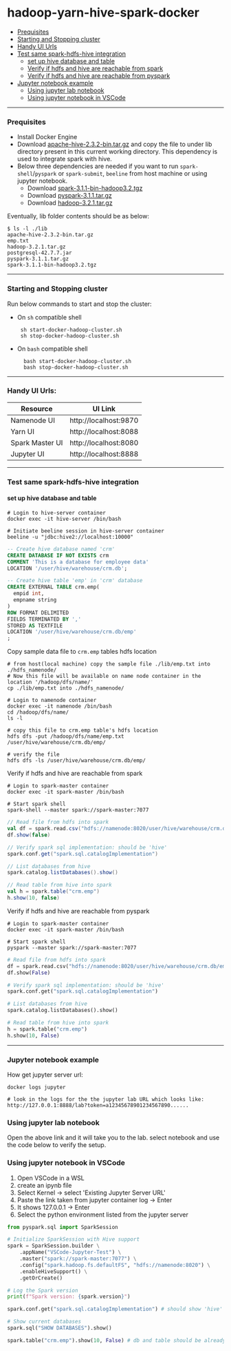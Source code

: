 # hadoop-yarn-hive-spark-docker

- [Prequisites](#prequisites)
- [Starting and Stopping cluster](#starting-and-stopping-cluster)
- [Handy UI Urls](#handy-ui-urls)
- [Test same spark-hdfs-hive integration](#test-same-spark-hdfs-hive-integration)
  - [set up hive database and table](#set-up-hive-database-and-table)
  - [Verify if hdfs and hive are reachable from spark](#verify-if-hdfs-and-hive-are-reachable-from-spark)
  - [Verify if hdfs and hive are reachable from pyspark](#verify-if-hdfs-and-hive-are-reachable-from-pyspark)
- [Jupyter notebook example](#jupyter-notebook-example)
  - [Using jupyter lab notebook](#using-jupyter-lab-notebook)
  - [Using jupyter notebook in VSCode](#using-jupyter-notebook-in-vscode)
---

### Prequisites
- Install Docker Engine
- Download [apache-hive-2.3.2-bin.tar.gz](https://archive.apache.org/dist/hive/hive-2.3.2/) and copy the file to under lib directory present in this current working directory. This dependency is used to integrate spark with hive. 
- Below three dependencies are needed if you want to run `spark-shell`/`pyspark` or `spark-submit`, `beeline` from host machine or using jupyter notebook.
  - Download [spark-3.1.1-bin-hadoop3.2.tgz](https://archive.apache.org/dist/spark/spark-3.1.1/spark-3.1.1-bin-hadoop3.2.tgz)
  - Download [pyspark-3.1.1.tar.gz](https://archive.apache.org/dist/spark/spark-3.1.1/pyspark-3.1.1.tar.gz)
  - Download [hadoop-3.2.1.tar.gz](https://archive.apache.org/dist/hadoop/common/hadoop-3.2.1/hadoop-3.2.1.tar.gz)

Eventually, lib folder contents should be as below:
```shell
$ ls -l ./lib
apache-hive-2.3.2-bin.tar.gz
emp.txt
hadoop-3.2.1.tar.gz
postgresql-42.7.7.jar
pyspark-3.1.1.tar.gz
spark-3.1.1-bin-hadoop3.2.tgz
```
---
### Starting and Stopping cluster
Run below commands to start and stop the cluster:  
  - On `sh` compatible shell
    ```shell
     sh start-docker-hadoop-cluster.sh
     sh stop-docker-hadoop-cluster.sh
    ```

  - On `bash` compatible shell
    ```shell
      bash start-docker-hadoop-cluster.sh
      bash stop-docker-hadoop-cluster.sh
    ```
---
### Handy UI Urls:  
| Resource | UI Link |
|---|---|
|Namenode UI | http://localhost:9870 |
|Yarn UI | http://localhost:8088 |
|Spark Master UI | http://localhost:8080 |  
|Jupyter UI | http://localhost:8888 | 

---

### Test same spark-hdfs-hive integration
#### set up hive database and table
```shell
# Login to hive-server container
docker exec -it hive-server /bin/bash

# Initiate beeline session in hive-server container
beeline -u "jdbc:hive2://localhost:10000"
```
```sql
-- Create hive database named 'crm'
CREATE DATABASE IF NOT EXISTS crm
COMMENT 'This is a database for employee data'
LOCATION '/user/hive/warehouse/crm.db';

-- Create hive table 'emp' in 'crm' database
CREATE EXTERNAL TABLE crm.emp(
  empid int,
  empname string
)
ROW FORMAT DELIMITED
FIELDS TERMINATED BY ','
STORED AS TEXTFILE
LOCATION '/user/hive/warehouse/crm.db/emp'
;
```
Copy sample data file to `crm.emp` tables hdfs location
```shell
# from host(local machine) copy the sample file ./lib/emp.txt into ./hdfs_namenode/
# Now this file will be available on name node container in the location '/hadoop/dfs/name/'
cp ./lib/emp.txt into ./hdfs_namenode/

# Login to namenode container
docker exec -it namenode /bin/bash
cd /hadoop/dfs/name/
ls -l

# copy this file to crm.emp table's hdfs location
hdfs dfs -put /hadoop/dfs/name/emp.txt /user/hive/warehouse/crm.db/emp/

# verify the file
hdfs dfs -ls /user/hive/warehouse/crm.db/emp/
```

Verify if hdfs and hive are reachable from spark
```shell
# Login to spark-master container
docker exec -it spark-master /bin/bash

# Start spark shell
spark-shell --master spark://spark-master:7077
```
```scala
// Read file from hdfs into spark
val df = spark.read.csv("hdfs://namenode:8020/user/hive/warehouse/crm.db/emp/emp.txt")
df.show(false)

// Verify spark sql implementation: should be 'hive'
spark.conf.get("spark.sql.catalogImplementation")

// List databases from hive
spark.catalog.listDatabases().show()

// Read table from hive into spark
val h = spark.table("crm.emp")
h.show(10, false)

```

Verify if hdfs and hive are reachable from pyspark
```shell
# Login to spark-master container
docker exec -it spark-master /bin/bash

# Start spark shell
pyspark --master spark://spark-master:7077
```
```python
# Read file from hdfs into spark
df = spark.read.csv("hdfs://namenode:8020/user/hive/warehouse/crm.db/emp/emp.txt")
df.show(False)

# Verify spark sql implementation: should be 'hive'
spark.conf.get("spark.sql.catalogImplementation")

# List databases from hive
spark.catalog.listDatabases().show()

# Read table from hive into spark
h = spark.table("crm.emp")
h.show(10, False)

```
---

### Jupyter notebook example
How get jupyter server url:
```shell
docker logs jupyter

# look in the logs for the the jupyter lab URL which looks like:
http://127.0.0.1:8888/lab?token=a12345678901234567890......
```
### Using jupyter lab notebook
Open the above link and it will take you to the lab. select notebook and use the code below to verify the setup.

### Using jupyter notebook in VSCode
1. Open VSCode in a WSL  
1. create an ipynb file  
1. Select Kernel -> select 'Existing Jupyter Server URL'  
1. Paste the link taken from jupyter container log -> Enter  
1. It shows 127.0.0.1 -> Enter  
1. Select the python environment listed from the jupyter server  

```python
from pyspark.sql import SparkSession

# Initialize SparkSession with Hive support
spark = SparkSession.builder \
    .appName("VSCode-Jupyter-Test") \
    .master("spark://spark-master:7077") \
    .config("spark.hadoop.fs.defaultFS", "hdfs://namenode:8020") \
    .enableHiveSupport() \
    .getOrCreate()

# Log the Spark version
print(f"Spark version: {spark.version}")

spark.conf.get("spark.sql.catalogImplementation") # should show 'hive'

# Show current databases
spark.sql("SHOW DATABASES").show()

spark.table("crm.emp").show(10, False) # db and table should be already created and available in hive

```
